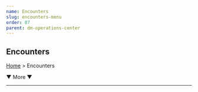```yaml
---
name: Encounters
slug: encounters-menu
order: 07
parent: dm-operations-center
---
```

## Encounters
[Home](dm-operations-center) > Encounters

<div class="menu-container">
    <a href="."></a>
    <a href="."></a>
    <a href="."></a>
    <a href="."></a>
    <a href="."></a>
    <a href="."></a>
    <a href="."></a>
    <a href="."></a>
    <a href="."></a>
    <a href="."></a>
    <a href="."></a>
    <a href="."></a>
    <a href="."></a>
    <a href="."></a>
    <a href="."></a>
</div>
<div class="more">▼ More ▼</div>
<div class="menu-container">
    <a href="."></a>
    <a href="."></a>
    <a href="."></a>
    <a href="."></a>
    <a href="."></a>
    <a href="."></a>
    <a href="."></a>
    <a href="."></a>
    <a href="."></a>
    <a href="."></a>
    <a href="."></a>
    <a href="."></a>
    <a href="."></a>
    <a href="."></a>
    <a href="."></a>
</div>
<hr/>